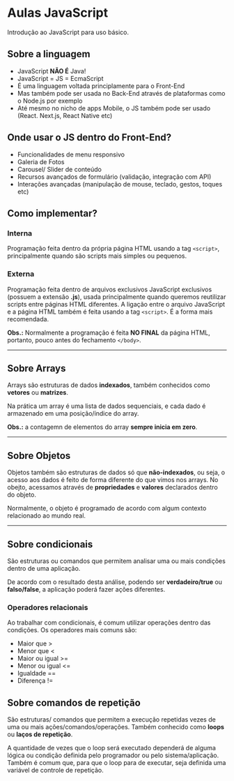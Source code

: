 # Aulas JavaScript

Introdução ao JavaScript para uso básico.

## Sobre a linguagem

- JavaScript **NÃO É** Java!
- JavaScript = JS = EcmaScript
- É uma linguagem voltada principlamente para o Front-End
- Mas também pode ser usada no Back-End através de plataformas como o Node.js por exemplo
- Até mesmo no nicho de apps Mobile, o JS também pode ser usado (React. Next.js, React Native etc)

## Onde usar o JS dentro do Front-End?

- Funcionalidades de menu responsivo
- Galeria de Fotos
- Carousel/ Slider de conteúdo
- Recursos avançados de formulário (validação, integração com API)
- Interações avançadas (manipulação de mouse, teclado, gestos, toques etc)

## Como implementar?

### Interna

Programação feita dentro da própria página HTML usando a tag `<script>`, principalmente quando são scripts mais simples ou pequenos.

### Externa

Programação feita dentro de arquivos exclusivos JavaScript exclusivos (possuem a extensão **.js**), usada principalmente quando queremos reutilizar scripts entre páginas HTML diferentes. A ligação entre o arquivo JavaScript e a página HTML também é feita usando a tag `<script>`. É a forma mais recomendada.

**Obs.:** Normalmente a programação é feita **NO FINAL** da página HTML, portanto, pouco antes do fechamento `</body>`.

---

## Sobre Arrays

Arrays são estruturas de dados **indexados**, também conhecidos como **vetores** ou **matrizes**.

Na prática um array é uma lista de dados sequenciais, e cada dado é armazenado em uma posição/índice do array.

**Obs.:** a contagemn de elementos do array **sempre inicia em zero**.

---

## Sobre Objetos

Objetos também são estruturas de dados só que **não-indexados**, ou seja, o acesso aos dados é feito de forma diferente do que vimos nos arrays. No obejto, acessamos através de **propriedades** e **valores** declarados dentro do objeto.

Normalmente, o objeto é programado de acordo com algum contexto relacionado ao mundo real.

---

## Sobre condicionais

São estruturas ou comandos que permitem analisar uma ou mais condições dentro de uma aplicação.

De acordo com o resultado desta análise, podendo ser **verdadeiro/true** ou **falso/false**, a aplicação poderá fazer ações diferentes.

### Operadores relacionais

Ao trabalhar com condicionais, é comum utilizar operações dentro das condições. Os operadores mais comuns são:

- Maior que       > 
- Menor que       <
- Maior ou igual  >=
- Menor ou igual  <=
- Igualdade       ==
- Diferença       !=

## Sobre comandos de repetição

São estruturas/ comandos que permitem a execução repetidas vezes de uma ou mais ações/comandos/operações. Também conhecido como **loops** ou **laços de repetição**.

A quantidade de vezes que o loop será executado dependerá de alguma lógica ou condição definida pelo programador ou pelo sistema/aplicação. Também é comum que, para que o loop para de executar, seja definida uma variável de controle de repetição.
